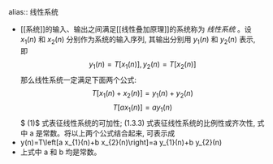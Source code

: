 alias:: 线性系统

- [[系统]]的输入、输出之间满足[[线性叠加原理]]的系统称为 *线性系统* 。设  $x_{1}(n)$  和  $x_{2}(n)$  分别作为系统的输入序列, 其输出分别用  $y_{1}(n)$  和  $y_{2}(n)$  表示, 即
  $$y_{1}(n)=T\left[x_{1}(n)\right], y_{2}(n)=T\left[x_{2}(n)\right]$$
  那么线性系统一定满足下面两个公式:
  $$T\left[x_{1}(n)+x_{2}(n)\right] =y_{1}(n)+y_{2}(n) \tag{1}$$
  $$T\left[a x_{1}(n)\right] =a y_{1}(n) \tag{2}$$$
  (1)$ 式表征线性系统的可加性; (1.3.3) 式表征线性系统的比例性或齐次性, 式中  a  是常数。将以上两个公式结合起来, 可表示成
- y(n)=T\left[a x_{1}(n)+b x_{2}(n)\right]=a y_{1}(n)+b y_{2}(n)
- 上式中  a  和  b  均是常数。